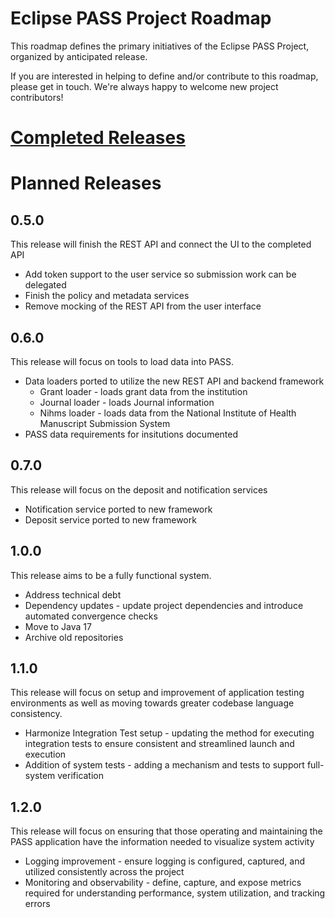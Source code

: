 # Eclipse PASS Project Roadmap

This roadmap defines the primary initiatives of the Eclipse PASS Project, organized by anticipated release.

If you are interested in helping to define and/or contribute to this roadmap, please get in touch. We're always happy to welcome new project contributors!

# [Completed Releases](release-notes.md)

# Planned Releases

## 0.5.0
This release will finish the REST API and connect the UI to the completed API
* Add token support to the user service so submission work can be delegated
* Finish the policy and metadata services
* Remove mocking of the REST API from the user interface

## 0.6.0
This release will focus on tools to load data into PASS.
* Data loaders ported to utilize the new REST API and backend framework
  * Grant loader - loads grant data from the institution
  * Journal loader - loads Journal information
  * Nihms loader - loads data from the National Institute of Health Manuscript Submission System
* PASS data requirements for insitutions documented

## 0.7.0
This release will focus on the deposit and notification services
* Notification service ported to new framework
* Deposit service ported to new framework

## 1.0.0
This release aims to be a fully functional system.
* Address technical debt
* Dependency updates - update project dependencies and introduce automated convergence checks
* Move to Java 17
* Archive old repositories

## 1.1.0
This release will focus on setup and improvement of application testing environments as well as moving towards greater codebase language consistency.
* Harmonize Integration Test setup - updating the method for executing integration tests to ensure consistent and streamlined launch and execution
* Addition of system tests - adding a mechanism and tests to support full-system verification

## 1.2.0
This release will focus on ensuring that those operating and maintaining the PASS application have the information needed to visualize system activity
* Logging improvement - ensure logging is configured, captured, and utilized consistently across the project
* Monitoring and observability - define, capture, and expose metrics required for understanding performance, system utilization, and tracking errors
